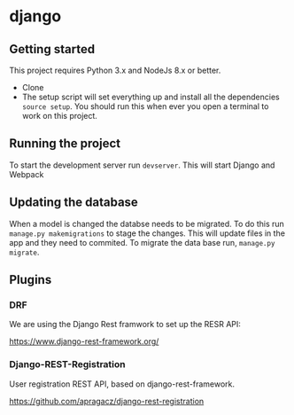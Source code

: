 # django

## Getting started

This project requires Python 3.x and NodeJs 8.x or better.

* Clone
* The setup script will set everything up and install all the dependencies
`source setup`. You should run this when ever you open a terminal to
work on this project.

## Running the project

To start the development server run `devserver`. This will start Django and
Webpack

## Updating the database

When a model is changed the databse needs to be migrated. To do this run
`manage.py makemigrations` to stage the changes. This will update files in
the app and they need to commited. To migrate the data base run,
`manage.py migrate`.

## Plugins

### DRF

We are using the Django Rest framwork to set up the RESR API:

https://www.django-rest-framework.org/

### Django-REST-Registration

User registration REST API, based on django-rest-framework.

https://github.com/apragacz/django-rest-registration

